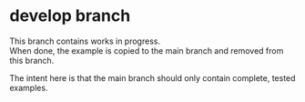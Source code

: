 # develop branch

This branch contains works in progress.  
When done, the example is copied to the main branch and removed from this branch.

The intent here is that the main branch should only contain complete, tested examples.

